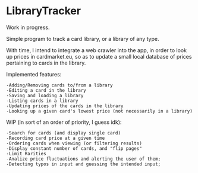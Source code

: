 # LibraryTracker
Work in progress.

Simple program to track a card library, or a library of any type.

With time, I intend to integrate a web crawler into the app, in order to look up prices in cardmarket.eu, so as to update a small local database of prices pertaining to cards in the library.

Implemented features:

	-Adding/Removing cards to/from a library
	-Editing a card in the library
	-Saving and loading a library
	-Listing cards in a library
	-Updating prices of the cards in the library
	-Looking up a given card's lowest price (not necessarily in a library)

WIP (in sort of an order of priority, I guess idk):

	-Search for cards (and display single card)
	-Recording card price at a given time
	-Ordering cards when viewing (or filtering results)
	-Display constant number of cards, and "flip pages"
	-Limit Rarities
	-Analize price fluctuations and alerting the user of them;
	-Detecting typos in input and guessing the intended input;

